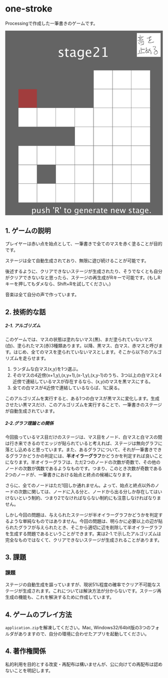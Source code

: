 # one-stroke
Processingで作成した一筆書きのゲームです。

![info](./info.png)



## 1. ゲームの説明

プレイヤーは赤い点を始点として、一筆書きで全てのマスを赤く塗ることが目的です。

ステージは全て自動生成されており、無限に遊び続けることが可能です。

後述するように、クリアできないステージが生成されたり、そうでなくとも自分がクリアできないなと思ったら、ステージの再生成がRキーで可能です。(もしRキーを押してもダメなら、Shift+Rを試してください。)

音楽は全て自分の声で作っています。

## 2. 技術的な話

##### 2-1. アルゴリズム

このゲームでは、マスの状態は塗れないマス(黒)、まだ塗られていないマス(白)、塗られたマス(赤)3種類あります。以降、黒マス、白マス、赤マスと呼びます。はじめ、全てのマスを塗られていないマスとします。そこから以下のアルゴリズムを走らせます。

1. ランダムな白マス(x,y)を1つ選ぶ。
2. そのマスの4近傍(x+1,y),(x,y+1),(x-1,y),(x,y-1)のうち、3つ以上の白マスと4近傍で連結しているマスが存在するなら、(x,y)のマスを黒マスにする。
3. 全ての白マスが4近傍で連結しているならば、1に戻る。

このアルゴリズムを実行すると、ある1つの白マスが黒マスに変化します。生成させたい黒マスだけ、このアルゴリズムを実行することで、一筆書きのステージが自動生成されています。

##### 2-2.グラフ理論との関係

今回扱っているマス目だけのステージは、マス目をノード、白マスと白マスの間は行き来できるのでエッジが貼られていると考えれば、ステージは無向グラフに落とし込めると思っています。また、あるグラフについて、それが一筆書きできるグラフかどうかの判定には、**半オイラーグラフ**かどうかを判定すれば良いことになります。半オイラーグラフは、ただ2つのノードの次数が奇数で、その他のノードの次数が偶数であるようなものです。つまり、このとき次数が奇数である2つのノードが、一筆書きにおける始点と終点の候補になります。

さらに、全てのノードはただ1回しか通れません。よって、始点と終点以外のノードの次数に関しては、ノードに入る分と、ノードから出る分しか存在してはいけないという制約、つまり2でなければならない制約にも注意しなければなりません。

しかし今回の問題は、与えられたステージが半オイラーグラフかどうかを判定するような単純なものではありません。今回の問題は、明らかに必要以上の辺が貼られたグラフが与えられたとき、そこから適切に辺を削除して半オイラーグラフを生成する問題であるということができます。実は2-1.で示したアルゴリズムは完全なものではなくて、クリアできないステージが生成されることがあります。

## 3. 課題

### 課題

ステージの自動生成を謳っていますが、現状5%程度の確率でクリア不可能なステージが生成されます。これについては解決方法が分からないです。ステージ再生成の機能も、これを解決するために作成しています。

## 4. ゲームのプレイ方法

`application.zip`を解凍してください。Mac, Windows32/64bit版の3つのフォルダがありますので、自分の環境に合わせたアプリを起動してください。

## 4. 著作権関係

私的利用を目的とする改変・再配布は構いませんが、公に向けての再配布は認めないことを明記します。




